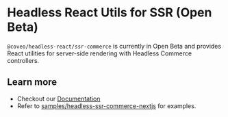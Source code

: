 # Headless React Utils for SSR (Open Beta)

`@coveo/headless-react/ssr-commerce` is currently in Open Beta and provides React utilities for server-side rendering with Headless Commerce controllers.

## Learn more

- Checkout our [Documentation](https://docs.coveo.com/en/obif0156)
- Refer to [samples/headless-ssr-commerce-nextjs](https://github.com/coveo/ui-kit/tree/main/samples/headless-ssr/commerce-nextjs/) for examples.
